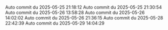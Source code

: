 Auto commit du 2025-05-25 21:18:12
Auto commit du 2025-05-25 21:30:54
Auto commit du 2025-05-26 13:58:28
Auto commit du 2025-05-26 14:02:02
Auto commit du 2025-05-26 21:36:15
Auto commit du 2025-05-28 22:42:39
Auto commit du 2025-05-29 14:04:29
